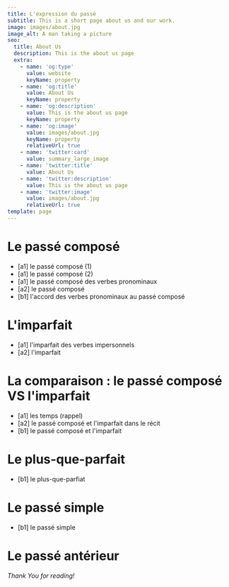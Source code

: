 ```yaml
---
title: L'expression du passé
subtitle: This is a short page about us and our work.
image: images/about.jpg
image_alt: A man taking a picture
seo:
  title: About Us
  description: This is the about us page
  extra:
    - name: 'og:type'
      value: website
      keyName: property
    - name: 'og:title'
      value: About Us
      keyName: property
    - name: 'og:description'
      value: This is the about us page
      keyName: property
    - name: 'og:image'
      value: images/about.jpg
      keyName: property
      relativeUrl: true
    - name: 'twitter:card'
      value: summary_large_image
    - name: 'twitter:title'
      value: About Us
    - name: 'twitter:description'
      value: This is the about us page
    - name: 'twitter:image'
      value: images/about.jpg
      relativeUrl: true
template: page
---
```


# Le passé composé
  + [a1] le passé composé (1)
  + [a1] le passé composé (2)
  + [a1] le passé composé des verbes pronominaux
  + [a2] le passé composé
  + [b1] l'accord des verbes pronominaux au passé composé

# L'imparfait
  + [a1] l'imparfait des verbes impersonnels
  + [a2] l'imparfait

# La comparaison : le passé composé VS l'imparfait
  + [a1] les temps (rappel)
  + [a2] le passé composé et l'imparfait dans le récit
  + [b1] le passé composé et l'imparfait

# Le plus-que-parfait
  + [b1] le plus-que-parfiat
  
# Le passé simple
  + [b1] le passé simple

# Le passé antérieur

*Thank You for reading!*
